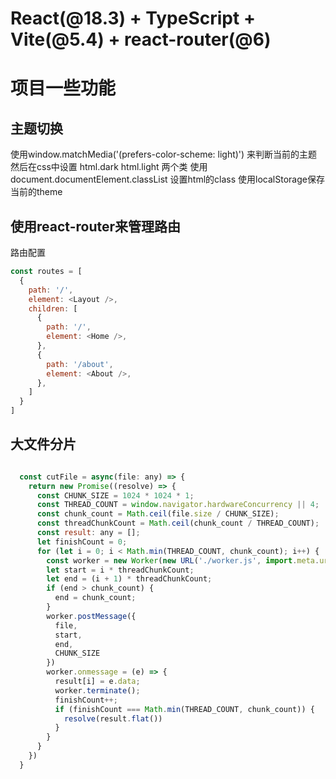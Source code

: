 # React(@18.3) + TypeScript + Vite(@5.4) + react-router(@6)
# 项目一些功能
## 主题切换
  使用window.matchMedia('(prefers-color-scheme: light)') 来判断当前的主题
  然后在css中设置 html.dark  html.light 两个类  使用 document.documentElement.classList 设置html的class
  使用localStorage保存当前的theme
## 使用react-router来管理路由
  路由配置
  ```js
  const routes = [
    {
      path: '/',
      element: <Layout />,
      children: [
        {
          path: '/',
          element: <Home />,
        },
        {
          path: '/about',
          element: <About />,
        },
      ]
    }
  ]
```
## 大文件分片
```js

  const cutFile = async(file: any) => {
    return new Promise((resolve) => {
      const CHUNK_SIZE = 1024 * 1024 * 1;
      const THREAD_COUNT = window.navigator.hardwareConcurrency || 4;
      const chunk_count = Math.ceil(file.size / CHUNK_SIZE);
      const threadChunkCount = Math.ceil(chunk_count / THREAD_COUNT);
      const result: any = [];
      let finishCount = 0;
      for (let i = 0; i < Math.min(THREAD_COUNT, chunk_count); i++) {
        const worker = new Worker(new URL('./worker.js', import.meta.url),{type:'module'});
        let start = i * threadChunkCount;
        let end = (i + 1) * threadChunkCount;
        if (end > chunk_count) {
          end = chunk_count;
        }
        worker.postMessage({
          file,
          start,
          end,
          CHUNK_SIZE
        })
        worker.onmessage = (e) => {
          result[i] = e.data;
          worker.terminate();
          finishCount++;
          if (finishCount === Math.min(THREAD_COUNT, chunk_count)) {
            resolve(result.flat())
          }
        }
      }
    })
  }
```

       



